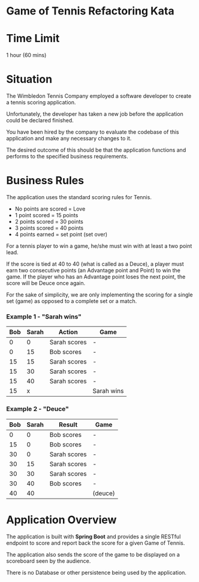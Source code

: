 # Game of Tennis Refactoring Kata

# Time Limit

1 hour (60 mins)

# Situation

The Wimbledon Tennis Company employed a software developer to create a tennis scoring application.

Unfortunately, the developer has taken a new job before the application could be declared finished.

You have been hired by the company to evaluate the codebase of this application and make any necessary changes to it.

The desired outcome of this should be that the application functions and performs to the specified business requirements.

# Business Rules 

The application uses the standard scoring rules for Tennis. 

- No points are scored = Love
- 1 point scored = 15 points
- 2 points scored = 30 points
- 3 points scored = 40 points
- 4 points earned = set point (set over)

For a tennis player to win a game, he/she must win with at least a two point lead.

If the score is tied at 40 to 40 (what is called as a Deuce), a player must earn two consecutive points (an Advantage point and Point) to win the game. If the player who has an Advantage point loses the next point, the score will be Deuce once again.

For the sake of simplicity, we are only implementing the scoring for a single set (game) as opposed to a complete set or a match.

### Example 1 - "Sarah wins"

| Bob | Sarah | Action       | Game        |
|-----|-------|--------------|-------------|
| 0   | 0     | Sarah scores | -           |
| 0   | 15    | Bob scores   | -           |
| 15  | 15    | Sarah scores | -           |
| 15  | 30    | Sarah scores | -           |
| 15  | 40    | Sarah scores | -           |
| 15  | x     |              | Sarah wins  |

### Example 2 - "Deuce"

| Bob | Sarah | Result       | Game              |
|-----|-------|--------------|-------------------|
| 0   | 0     | Bob scores   | -                 |
| 15  | 0     | Bob scores   | -                 |
| 30  | 0     | Sarah scores | -                 |
| 30  | 15    | Sarah scores | -                 |
| 30  | 30    | Sarah scores | -                 |
| 30  | 40    | Bob scores   | -                 |
| 40  | 40    |              | (deuce)           |

# Application Overview

The application is built with **Spring Boot** and provides a single RESTful endpoint to score and report back the score for a given Game of Tennis.

The application also sends the score of the game to be displayed on a scoreboard seen by the audience.

There is no Database or other persistence being used by the application.


